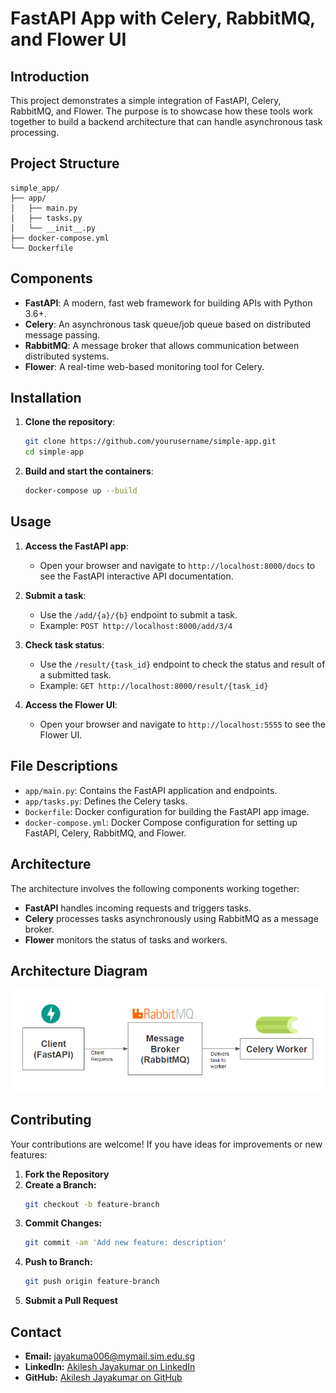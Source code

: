 # FastAPI App with Celery, RabbitMQ, and Flower UI

## Introduction

This project demonstrates a simple integration of FastAPI, Celery, RabbitMQ, and Flower. The purpose is to showcase how these tools work together to build a backend architecture that can handle asynchronous task processing.

## Project Structure

```
simple_app/
├── app/
│   ├── main.py
│   ├── tasks.py
│   └── __init__.py
├── docker-compose.yml
└── Dockerfile
```

## Components

- **FastAPI**: A modern, fast web framework for building APIs with Python 3.6+.
- **Celery**: An asynchronous task queue/job queue based on distributed message passing.
- **RabbitMQ**: A message broker that allows communication between distributed systems.
- **Flower**: A real-time web-based monitoring tool for Celery.

## Installation

1. **Clone the repository**:
   ```bash
   git clone https://github.com/yourusername/simple-app.git
   cd simple-app
   ```

2. **Build and start the containers**:
   ```bash
   docker-compose up --build
   ```

## Usage

1. **Access the FastAPI app**:
   - Open your browser and navigate to `http://localhost:8000/docs` to see the FastAPI interactive API documentation.

2. **Submit a task**:
   - Use the `/add/{a}/{b}` endpoint to submit a task.
   - Example: `POST http://localhost:8000/add/3/4`

3. **Check task status**:
   - Use the `/result/{task_id}` endpoint to check the status and result of a submitted task.
   - Example: `GET http://localhost:8000/result/{task_id}`

4. **Access the Flower UI**:
   - Open your browser and navigate to `http://localhost:5555` to see the Flower UI.

## File Descriptions

- `app/main.py`: Contains the FastAPI application and endpoints.
- `app/tasks.py`: Defines the Celery tasks.
- `Dockerfile`: Docker configuration for building the FastAPI app image.
- `docker-compose.yml`: Docker Compose configuration for setting up FastAPI, Celery, RabbitMQ, and Flower.

## Architecture

The architecture involves the following components working together:

- **FastAPI** handles incoming requests and triggers tasks.
- **Celery** processes tasks asynchronously using RabbitMQ as a message broker.
- **Flower** monitors the status of tasks and workers.

## Architecture Diagram

![Architecture Diagram](diagram.png)

## Contributing

Your contributions are welcome! If you have ideas for improvements or new features:

1. **Fork the Repository**
2. **Create a Branch:**
   ```bash
   git checkout -b feature-branch
   ```
3. **Commit Changes:**
   ```bash
   git commit -am 'Add new feature: description'
   ```
4. **Push to Branch:**
   ```bash
   git push origin feature-branch
   ```
5. **Submit a Pull Request**

## Contact

- **Email:** [jayakuma006@mymail.sim.edu.sg](mailto:jayakuma006@mymail.sim.edu.sg)
- **LinkedIn:** [Akilesh Jayakumar on LinkedIn](https://www.linkedin.com/in/akileshjayakumar/)
- **GitHub:** [Akilesh Jayakumar on GitHub](https://github.com/akileshjayakumar)
